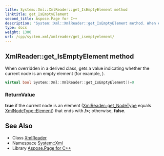```yaml
---
title: System::Xml::XmlReader::get_IsEmptyElement method
linktitle: get_IsEmptyElement
second_title: Aspose.Page for C++
description: 'System::Xml::XmlReader::get_IsEmptyElement method. When overridden in a derived class, gets a value indicating whether the current node is an empty element (for example, <MyElement/>) in C++.'
type: docs
weight: 1300
url: /cpp/system.xml/xmlreader/get_isemptyelement/
---
```

## XmlReader::get_IsEmptyElement method


When overridden in a derived class, gets a value indicating whether the current node is an empty element (for example, **<MyElement/>**).

```cpp
virtual bool System::Xml::XmlReader::get_IsEmptyElement()=0
```


### ReturnValue

**true** if the current node is an element ([XmlReader::get_NodeType](../get_nodetype/) equals [XmlNodeType::Element](../../xmlnodetype/)) that ends with **/>**; otherwise, **false**.

## See Also

* Class [XmlReader](../)
* Namespace [System::Xml](../../)
* Library [Aspose.Page for C++](../../../)

